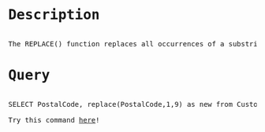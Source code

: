 <pre>
<h1>Description</h1>
The REPLACE() function replaces all occurrences of a substring within a string, with a new substring.
<h1>Query</h1>
SELECT PostalCode, replace(PostalCode,1,9) as new from Customers;

Try this command <a href="https://www.w3schools.com/sql/trysql.asp?filename=trysql_select_all">here</a>!

</pre>
